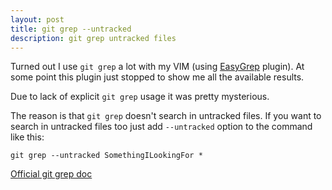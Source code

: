 ```yaml
---
layout: post
title: git grep --untracked
description: git grep untracked files
---
```


Turned out I use `git grep` a lot with my VIM (using [EasyGrep](https://github.com/dkprice/vim-easygrep/issues)
plugin). At some point this plugin just stopped to show me all the available results.

Due to lack of explicit `git grep` usage it was pretty mysterious.

The reason is that `git grep` doesn't search in untracked files.
If you want to search in untracked files too just add `--untracked` option to the command like this:

```
git grep --untracked SomethingILookingFor *
```

[Official git grep doc](https://git-scm.com/docs/git-grep)
